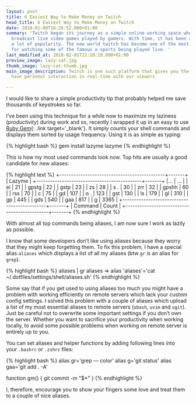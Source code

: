 ```yaml
---
layout: post
title: 6 Easiest Way to Make Money on Twitch
head_title: 6 Easiest Way to Make Money on Twitch
date: 2018-01-08T16:26:52.000+01:00
summary: 'Twitch began its journey as a simple online working space where people could
  broadcast live video games played by gamers. With time, it has been able to garner
  a lot of popularity. The new world twitch has become one of the most loved platforms
  for watching some of the famous e-sports being played live. '
last_modified_at: 2018-02-01T22:10:10.000+01:00
preview_image: lazy-cat.jpg
thumb_image: lazy-cat-thumb.jpg
main_image_description: Twitch is one such platform that gives you the liberty to
  have personal interaction in real-time with our viewers

---
```

I would like to share a simple productivity tip that probably helped me save thousands of keystrokes so far.

I’ve been using this technique for a while now to maximize my laziness (_productivity_) during work and so, recently I wrapped it up in an easy to use [Ruby Gem](https://github.com/pawurb/lazyme){: .link target='_blank'}. It simply counts your shell commands and displays them sorted by usage frequency. Using it is as simple as typing:

{% highlight bash %}
gem install lazyme
lazyme
{% endhighlight %}

This is how my most used commands look now. Top hits are usually a good candidate for new aliases:


{% highlight text %}
+---------------------------------------------+-------+
|                     Lazyme                          |
+---------------------------------------------+-------+
|...                                          | ...   |
| ei                                          | 21    |
| gpstg                                       | 22    |
| gstp                                        | 23    |
| zs                                          | 28    |
| s .                                         | 30    |
| zrr                                         | 32    |
| gpshh                                       | 60    |
| rss                                         | 70    |
| c                                           | 75    |
| gd                                          | 107   |
| o .                                         | 123   |
| gst                                         | 130   |
| ls                                          | 179   |
| gl                                          | 310   |
| gp                                          | 445   |
| gds                                         | 540   |
| gaa                                         | 817   |
| g                                           | 3365  |
+---------------------------------------------+-------+
| Command                                     | Count |
+---------------------------------------------+-------+
{% endhighlight %}

With almost all top commands being aliases, I am now sure I work as lazily as possible.

I know that some developers don’t like using aliases because they worry that they might keep forgetting them. To fix this problem, I have a special alias `aliases` which displays a list of all my aliases (btw `gr` is an alias for `grep`).

{% highlight bash %}
aliases | gr aliases
=> alias 'aliases'='cat ~/.dotfiles/settings/shell/aliases.sh'
{% endhighlight %}

Some say that if you get used to using aliases too much you might have a problem with working efficiently on remote servers which lack your custom config settings. I solved this problem with a couple of aliases which upload a list of my most essential aliases to remote servers (`ubash`, `uvim` and `ugit`). Just be careful not to overwrite some important settings if you don’t own the server. Whether you want to sacrifice your productivity when working locally, to avoid some possible problems when working on remote server is entirely up to you.

You can set aliases and helper functions by adding following lines into your `.bashrc` or `.zshrc` files:

{% highlight bash %}
alias gr='grep — color'
alias g='git status'
alias gaa='git add . -A'

function gm() {
  git commit -m "$*"
}
{% endhighlight %}

I, therefore, encourage you to show your fingers some love and treat them to a couple of nice aliases.